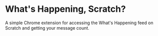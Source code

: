 # What's Happening, Scratch?
A simple Chrome extension for accessing the What's Happening feed on Scratch and getting your message count.